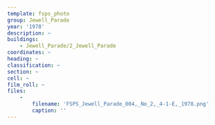 ```yaml
---
template: fsps_photo
group: Jewell_Parade
year: '1978'
description: ~
buildings:
    - Jewell_Parade/2_Jewell_Parade
coordinates: ~
heading: ~
classification: ~
section: ~
cell: ~
film_roll: ~
files:
    -
        filename: 'FSPS_Jewell_Parade_004,_No_2,_4-1-E,_1978.png'
        caption: ''
---
```

